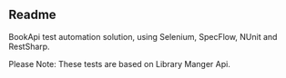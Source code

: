 ## Readme

BookApi test automation solution, using Selenium, SpecFlow, NUnit and RestSharp.

Please Note: These tests are based on Library Manger Api. 

